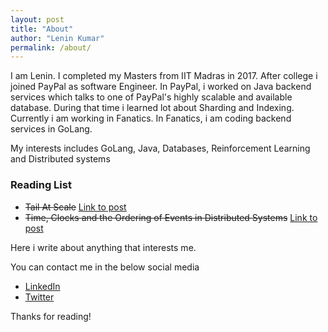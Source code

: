 ```yaml
---
layout: post
title: "About"
author: "Lenin Kumar"
permalink: /about/
---
```

<!-- <p align="center">
    <img src="/assets/images/about/about.jpg" alt="Architecture">
</p> -->


   I am Lenin. I completed my Masters from IIT Madras in 2017. After college i joined PayPal as software Engineer. In PayPal, i worked on Java backend services which talks to one of PayPal's highly scalable and available database. During that time i learned lot about Sharding and Indexing. Currently i am working in Fanatics. In Fanatics, i am coding backend services in GoLang.

   My interests includes GoLang, Java, Databases, Reinforcement Learning and Distributed systems

### Reading List
  - ~~Tail At Scale~~ [Link to post](https://leninkumar31.github.io/2020-08-31/Summary-of-Tail-At-Scale-Paper)
  - ~~Time, Clocks and the Ordering of Events in Distributed Systems~~ [Link to post](https://leninkumar31.github.io/2021-02-26/Time-Clocks-And-Ordering-of-Events-in-Distributed-Systems)

Here i write about anything that interests me.

You can contact me in the below social media
* [LinkedIn](https://www.linkedin.com/in/leninkumar-pothabattula/)
* [Twitter](https://twitter.com/leninkumar31)

Thanks for reading!
